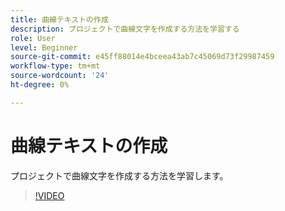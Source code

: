 ```yaml
---
title: 曲線テキストの作成
description: プロジェクトで曲線文字を作成する方法を学習する
role: User
level: Beginner
source-git-commit: e45ff88014e4bceea43ab7c45069d73f29987459
workflow-type: tm+mt
source-wordcount: '24'
ht-degree: 0%

---
```


# 曲線テキストの作成

プロジェクトで曲線文字を作成する方法を学習します。

>[!VIDEO](https://video.tv.adobe.com/v/3420224?quality=12&learn=on&hidetitle=true)

